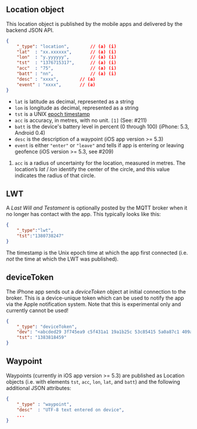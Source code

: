 ## Location object

This location object is published by the mobile apps and delivered by the backend JSON API.

```json
{
    "_type": "location",        // (a) (i)
    "lat"  : "xx.xxxxxx",       // (a) (i)
    "lon"  : "y.yyyyyy",        // (a) (i)
    "tst"  : "1376715317",      // (a) (i)
    "acc"  : "75",              // (a) (i)
    "batt" : "nn",              // (a) (i)
    "desc" : "xxxx",		// (a)
    "event" : "xxxx",		// (a)
}
```

* `lat` is latitude as decimal, represented as a string
* `lon` is longitude as decimal, represented as a string
* `tst` is a UNIX [epoch timestamp](http://en.wikipedia.org/wiki/Unix_time)
* `acc` is accuracy, in metres, with no unit. `[1]` (See: #211)
* `batt` is the device's battery level in percent (0 through 100) (iPhone: 5.3, Android 0.4)
* `desc` is the description of a waypoint (iOS app version >= 5.3)
* `event` is either `"enter"` or `"leave"` and tells if app is entering or leaving geofence (iOS version >= 5.3, see #209)

1. `acc` is a radius of uncertainty for the location, measured in metres.  The
    location’s _lat_ / _lon_ identify the center of the circle, and this value
    indicates the radius of that circle.

## LWT

A _Last Will and Testament_ is optionally posted by the MQTT broker when it no longer has contact with the app. This typically looks like this:

```json
{
    "_type":"lwt",
    "tst":"1380738247"
}
```

The timestamp is the Unix epoch time at which the app first connected (i.e. *not* the time at which the LWT was published).

## deviceToken

The iPhone app sends out a _deviceToken_ object at initial connection to the broker. This is a device-unique token which can be used to notify the app via the Apple notification system. Note that this is experimental only and currently cannot be used!

```json
{
    "_type": "deviceToken", 
    "dev": "<abcded29 3f745ea9 c5f431a1 19a1b25c 53c85415 5a0a87c1 409aa683 410c3c3b>", 
    "tst": "1383818459"
}
```

## Waypoint

Waypoints (currently in iOS app version >= 5.3) are published as Location objects
(i.e. with elements `tst`, `acc`, `lon`, `lat`, and `batt`)
and the following additional JSON attributes:

```json
{
    "_type" : "waypoint",
    "desc"  : "UTF-8 text entered on device",
    ...
}
```

